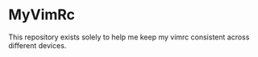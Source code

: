 # MyVimRc

This repository exists solely to help me keep my vimrc consistent across different devices.
